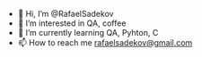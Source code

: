 - 👋 Hi, I’m @RafaelSadekov
- 👀 I’m interested in QA, coffee
- 🌱 I’m currently learning QA, Pyhton, C
- 📫 How to reach me rafaelsadekov@gmail.com

<!---
RafaelSadekov/RafaelSadekov is a ✨ special ✨ repository because its `README.md` (this file) appears on your GitHub profile.
You can click the Preview link to take a look at your changes.
--->
